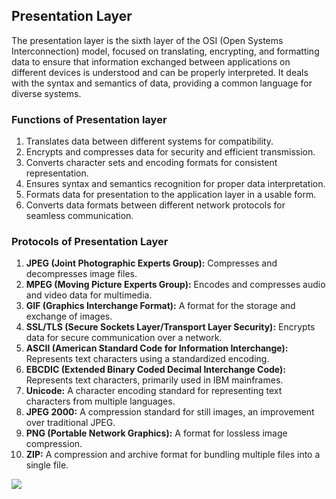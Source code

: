 ## Presentation Layer
The presentation layer is the sixth layer of the OSI (Open Systems Interconnection) model, focused on translating, encrypting, and formatting data to ensure that information exchanged between applications on different devices is understood and can be properly interpreted. It deals with the syntax and semantics of data, providing a common language for diverse systems.

### Functions of Presentation layer
1. Translates data between different systems for compatibility.
2. Encrypts and compresses data for security and efficient transmission.
3. Converts character sets and encoding formats for consistent representation.
4. Ensures syntax and semantics recognition for proper data interpretation.
5. Formats data for presentation to the application layer in a usable form.
6. Converts data formats between different network protocols for seamless communication.

### Protocols of Presentation Layer
1. **JPEG (Joint Photographic Experts Group):** Compresses and decompresses image files.
2. **MPEG (Moving Picture Experts Group):** Encodes and compresses audio and video data for multimedia.
3. **GIF (Graphics Interchange Format):** A format for the storage and exchange of images.
4. **SSL/TLS (Secure Sockets Layer/Transport Layer Security):** Encrypts data for secure communication over a network.
5. **ASCII (American Standard Code for Information Interchange):** Represents text characters using a standardized encoding.
6. **EBCDIC (Extended Binary Coded Decimal Interchange Code):** Represents text characters, primarily used in IBM mainframes.
7. **Unicode:** A character encoding standard for representing text characters from multiple languages.
8. **JPEG 2000:** A compression standard for still images, an improvement over traditional JPEG.
9. **PNG (Portable Network Graphics):** A format for lossless image compression.
10. **ZIP:** A compression and archive format for bundling multiple files into a single file.

![](https://static.javatpoint.com/tutorial/computer-network/images/osi-model9.png)